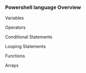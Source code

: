 ### Powershell language Overview

Variables

Operators

Conditional Statements

Looping Statements

Functions

Arrays

